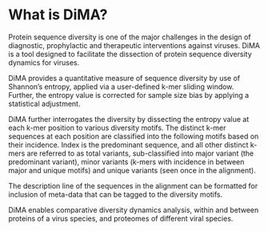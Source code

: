 # What is DiMA?

Protein sequence diversity is one of the major challenges in the design of diagnostic, prophylactic and therapeutic 
interventions against viruses. DiMA is a tool designed to facilitate the dissection of protein sequence diversity 
dynamics for viruses.

DiMA provides a quantitative measure of sequence diversity by use of Shannon’s entropy, 
applied via a user-defined k-mer sliding window. Further, the entropy value is corrected for sample size bias by 
applying a statistical adjustment. 

DiMA further interrogates the diversity by dissecting the entropy value at each k-mer position to various 
diversity motifs. The distinct k-mer sequences at each position are classified into the following motifs based on 
their incidence. Index is the predominant sequence, and all other distinct k-mers are referred to as total variants, 
sub-classified into major variant (the predominant variant), minor variants (k-mers with incidence in between major 
and unique motifs) and unique variants (seen once in the alignment).

The description line of the sequences in the alignment can be formatted for inclusion of meta-data that can 
be tagged to the diversity motifs. 

DiMA enables comparative diversity dynamics analysis, within and between proteins of a virus species, and proteomes of 
different viral species.
